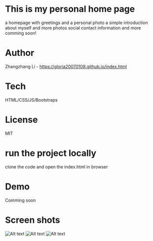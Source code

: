 # This is my personal home page
a homepage with greetings and a personal photo
a simple introduction about myself and more photos
social contact information
and more comming soon!

# Author
Zhangzhang Li - https://gloria20070108.github.io/index.html

# Tech
HTML/CSS/JS/Bootstraps

# License
MIT

# run the project locally
clone the code and open the index.html in browser

# Demo

Comming soon

# Screen shots
![Alt text](https://github.com/gloria20070108/gloria20070108.github.io/blob/main/screenshots/screenshot1.png?raw=true "Home page")
![Alt text](https://github.com/gloria20070108/gloria20070108.github.io/blob/main/screenshots/screenshot2.png?raw=true "About page")
![Alt text](https://github.com/gloria20070108/gloria20070108.github.io/blob/main/screenshots/screenshot3.png?raw=true "Contact page")



